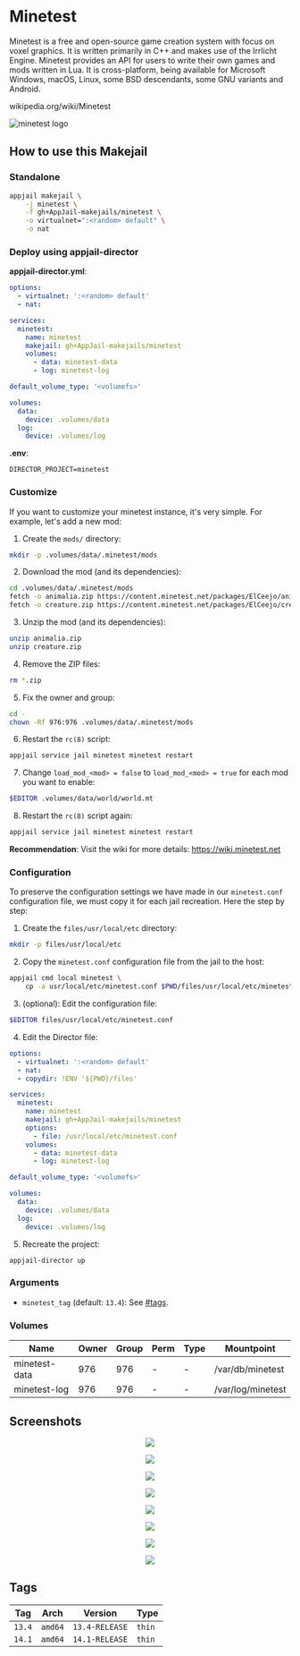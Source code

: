 # Minetest

Minetest is a free and open-source game creation system with focus on voxel graphics. It is written primarily in C++ and makes use of the Irrlicht Engine. Minetest provides an API for users to write their own games and mods written in Lua. It is cross-platform, being available for Microsoft Windows, macOS, Linux, some BSD descendants, some GNU variants and Android.

wikipedia.org/wiki/Minetest

![minetest logo](https://upload.wikimedia.org/wikipedia/commons/thumb/a/a4/Minetest_logo.svg/512px-Minetest_logo.svg.png)

## How to use this Makejail

### Standalone

```sh
appjail makejail \
    -j minetest \
    -f gh+AppJail-makejails/minetest \
    -o virtualnet=":<random> default" \
    -o nat
```

### Deploy using appjail-director

**appjail-director.yml**:

```yaml
options:
  - virtualnet: ':<random> default'
  - nat:

services:
  minetest:
    name: minetest
    makejail: gh+AppJail-makejails/minetest
    volumes:
      - data: minetest-data
      - log: minetest-log

default_volume_type: '<volumefs>'

volumes:
  data:
    device: .volumes/data
  log:
    device: .volumes/log
```

**.env**:

```
DIRECTOR_PROJECT=minetest
```

### Customize

If you want to customize your minetest instance, it's very simple. For example, let's add a new mod:

1. Create the `mods/` directory:

```sh
mkdir -p .volumes/data/.minetest/mods
```

2. Download the mod (and its dependencies):

```sh
cd .volumes/data/.minetest/mods
fetch -o animalia.zip https://content.minetest.net/packages/ElCeejo/animalia/releases/23715/download/
fetch -o creature.zip https://content.minetest.net/packages/ElCeejo/creatura/releases/22754/download/
```

3. Unzip the mod (and its dependencies):

```sh
unzip animalia.zip
unzip creature.zip
```

4. Remove the ZIP files:

```sh
rm *.zip
```

5. Fix the owner and group:

```sh
cd -
chown -Rf 976:976 .volumes/data/.minetest/mods
```

6. Restart the `rc(8)` script:

```sh
appjail service jail minetest minetest restart
```

7. Change `load_mod_<mod> = false` to `load_mod_<mod> = true` for each mod you want to enable:

```sh
$EDITOR .volumes/data/world/world.mt
```

8. Restart the `rc(8)` script again:

```sh
appjail service jail minetest minetest restart
```

**Recommendation**: Visit the wiki for more details: https://wiki.minetest.net

### Configuration

To preserve the configuration settings we have made in our `minetest.conf` configuration file, we must copy it for each jail recreation. Here the step by step:

1. Create the `files/usr/local/etc` directory:

```sh
mkdir -p files/usr/local/etc
```

2. Copy the `minetest.conf` configuration file from the jail to the host:

```sh
appjail cmd local minetest \
    cp -a usr/local/etc/minetest.conf $PWD/files/usr/local/etc/minetest.conf
```

3. (optional): Edit the configuration file:

```sh
$EDITOR files/usr/local/etc/minetest.conf
```

4. Edit the Director file:

```yaml
options:
  - virtualnet: ':<random> default'
  - nat:
  - copydir: !ENV '${PWD}/files'

services:
  minetest:
    name: minetest
    makejail: gh+AppJail-makejails/minetest
    options:
      - file: /usr/local/etc/minetest.conf
    volumes:
      - data: minetest-data
      - log: minetest-log

default_volume_type: '<volumefs>'

volumes:
  data:
    device: .volumes/data
  log:
    device: .volumes/log
```

5. Recreate the project:

```
appjail-director up
```

### Arguments

* `minetest_tag` (default: `13.4`): See [#tags](#tags).

### Volumes

| Name          | Owner | Group | Perm | Type | Mountpoint        |
| ------------- | ----- | ----- | ---- | ---- | ----------------- |
| minetest-data | 976   | 976   |  -   |  -   | /var/db/minetest  |
| minetest-log  | 976   | 976   |  -   |  -   | /var/log/minetest |

## Screenshots

<p align="center">
<img src="https://i.ibb.co/7VRGYmg/screenshot-20240522-203554.png">
</p>

<p align="center">
<img src="https://i.ibb.co/xHGWNKF/screenshot-20240522-213304.png">
</p>

<p align="center">
<img src="https://i.ibb.co/hVqKxSg/screenshot-20240523-072600.png">
</p>

<p align="center">
<img src="https://i.ibb.co/6Z3Ncdp/screenshot-20240523-072642.png">
</p>

<p align="center">
<img src="https://i.ibb.co/hYSzBjv/screenshot-20240523-203931.png">
</p>

<p align="center">
<img src="https://i.ibb.co/wJswrMp/screenshot-20240523-204051.png">
</p>

<p align="center">
<img src="https://i.ibb.co/Ny7KHXp/screenshot-20240523-204058.png">
</p>

<p align="center">
<img src="https://i.ibb.co/xLPHY3W/screenshot-20240523-204102.png">
</p>

## Tags

| Tag    | Arch    | Version        | Type   |
| ------ | ------- | -------------- | ------ |
| `13.4` | `amd64` | `13.4-RELEASE` | `thin` |
| `14.1` | `amd64` | `14.1-RELEASE` | `thin` |
